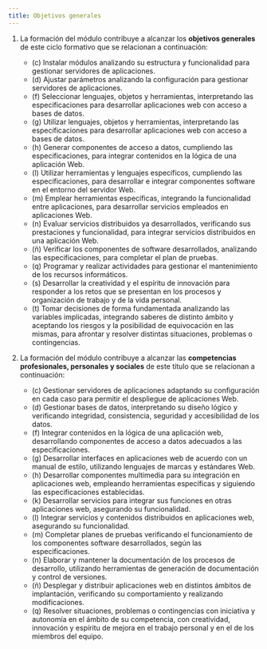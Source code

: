 ```yaml
---
title: Objetivos generales
---
```


1. La formación del módulo contribuye a alcanzar los **objetivos generales** de
   este ciclo formativo que se relacionan a continuación:

   - (c) Instalar módulos analizando su estructura y funcionalidad para
     gestionar servidores de aplicaciones.
   - (d) Ajustar parámetros analizando la configuración para gestionar
     servidores de aplicaciones.
   - (f) Seleccionar lenguajes, objetos y herramientas, interpretando las
     especificaciones para desarrollar aplicaciones web con acceso a bases de
     datos.
   - (g) Utilizar lenguajes, objetos y herramientas, interpretando las
     especificaciones para desarrollar aplicaciones web con acceso a bases de
     datos.
   - (h) Generar componentes de acceso a datos, cumpliendo las
     especificaciones, para integrar contenidos en la lógica de una aplicación
     Web.
   - (l) Utilizar herramientas y lenguajes específicos, cumpliendo las
     especificaciones, para desarrollar e integrar componentes software en el
     entorno del servidor Web.
   - (m) Emplear herramientas específicas, integrando la funcionalidad entre
     aplicaciones, para desarrollar servicios empleados en aplicaciones Web.
   - (n) Evaluar servicios distribuidos ya desarrollados, verificando sus
     prestaciones y funcionalidad, para integrar servicios distribuidos en una
     aplicación Web.
   - (ñ) Verificar los componentes de software desarrollados, analizando las
     especificaciones, para completar el plan de pruebas.
   - (q) Programar y realizar actividades para gestionar el mantenimiento de
     los recursos informáticos.
   - (s) Desarrollar la creatividad y el espíritu de innovación para responder
     a los retos que se presentan en los procesos y organización de trabajo y
     de la vida personal.
   - (t) Tomar decisiones de forma fundamentada analizando las variables
     implicadas, integrando saberes de distinto ámbito y aceptando los riesgos
     y la posibilidad de equivocación en las mismas, para afrontar y resolver
     distintas situaciones, problemas o contingencias.

2. La formación del módulo contribuye a alcanzar las **competencias
   profesionales, personales y sociales** de este título que se relacionan a
   continuación:

   - (c) Gestionar servidores de aplicaciones adaptando su configuración en
     cada caso para permitir el despliegue de aplicaciones Web.
   - (d) Gestionar bases de datos, interpretando su diseño lógico y verificando
     integridad, consistencia, seguridad y accesibilidad de los datos.
   - (f) Integrar contenidos en la lógica de una aplicación web, desarrollando
     componentes de acceso a datos adecuados a las especificaciones.
   - (g) Desarrollar interfaces en aplicaciones web de acuerdo con un manual de
     estilo, utilizando lenguajes de marcas y estándares Web.
   - (h) Desarrollar componentes multimedia para su integración en aplicaciones
     web, empleando herramientas específicas y siguiendo las especificaciones
     establecidas.
   - (k) Desarrollar servicios para integrar sus funciones en otras
     aplicaciones web, asegurando su funcionalidad.
   - (l) Integrar servicios y contenidos distribuidos en aplicaciones web,
     asegurando su funcionalidad.
   - (m) Completar planes de pruebas verificando el funcionamiento de los
     componentes software desarrollados, según las especificaciones.
   - (n) Elaborar y mantener la documentación de los procesos de desarrollo,
     utilizando herramientas de generación de documentación y control de
     versiones.
   - (ñ) Desplegar y distribuir aplicaciones web en distintos ámbitos de
     implantación, verificando su comportamiento y realizando modificaciones.
   - (q) Resolver situaciones, problemas o contingencias con iniciativa y
     autonomía en el ámbito de su competencia, con creatividad, innovación y
     espíritu de mejora en el trabajo personal y en el de los miembros del
     equipo.
